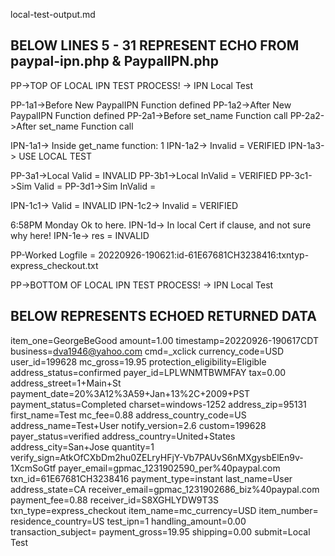 local-test-output.md

BELOW LINES 5 - 31 REPRESENT ECHO FROM paypal-ipn.php & PaypalIPN.php
---------------------------------------------------------------------
PP->TOP OF LOCAL IPN TEST PROCESS! -> IPN Local Test

PP-1a1->Before New PaypalIPN Function defined
PP-1a2->After New PaypalIPN Function defined
PP-2a1->Before set_name Function call
PP-2a2->After set_name Function call

IPN-1a1-> Inside get_name function: 1
IPN-1a2-> Invalid = VERIFIED
IPN-1a3-> USE LOCAL TEST

PP-3a1->Local Valid = INVALID
PP-3b1->Local InValid = VERIFIED
PP-3c1->Sim Valid = 
PP-3d1->Sim InValid = 

IPN-1c1-> Valid = INVALID
IPN-1c2-> Invalid = VERIFIED

6:58PM Monday Ok to here.
IPN-1d-> In local Cert if clause, and not sure why here!
IPN-1e-> res = INVALID

PP-Worked
Logfile = 20220926-190621:id-61E67681CH3238416:txntyp-express_checkout.txt

PP->BOTTOM OF LOCAL IPN TEST PROCESS! -> IPN Local Test

BELOW REPRESENTS ECHOED RETURNED DATA
-------------------------------------
item_one=GeorgeBeGood amount=1.00 
timestamp=20220926-190617CDT 
business=dva1946@yahoo.com 
cmd=_xclick 
currency_code=USD 
user_id=199628 
mc_gross=19.95 
protection_eligibility=Eligible 
address_status=confirmed 
payer_id=LPLWNMTBWMFAY 
tax=0.00 
address_street=1+Main+St 
payment_date=20%3A12%3A59+Jan+13%2C+2009+PST 
payment_status=Completed 
charset=windows-1252 
address_zip=95131 
first_name=Test 
mc_fee=0.88 
address_country_code=US 
address_name=Test+User 
notify_version=2.6 
custom=199628 
payer_status=verified 
address_country=United+States 
address_city=San+Jose 
quantity=1 
verify_sign=AtkOfCXbDm2hu0ZELryHFjY-Vb7PAUvS6nMXgysbElEn9v-1XcmSoGtf 
payer_email=gpmac_1231902590_per%40paypal.com 
txn_id=61E67681CH3238416 
payment_type=instant 
last_name=User 
address_state=CA 
receiver_email=gpmac_1231902686_biz%40paypal.com 
payment_fee=0.88 receiver_id=S8XGHLYDW9T3S 
txn_type=express_checkout item_name=mc_currency=USD 
item_number= 
residence_country=US 
test_ipn=1 
handling_amount=0.00 
transaction_subject= 
payment_gross=19.95 
shipping=0.00 
submit=Local Test 
